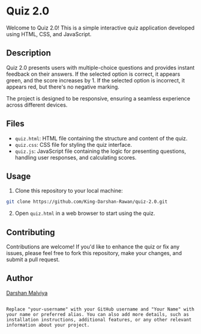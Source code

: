 
# Quiz 2.0

Welcome to Quiz 2.0! This is a simple interactive quiz application developed using HTML, CSS, and JavaScript.

## Description

Quiz 2.0 presents users with multiple-choice questions and provides instant feedback on their answers. If the selected option is correct, it appears green, and the score increases by 1. If the selected option is incorrect, it appears red, but there's no negative marking.

The project is designed to be responsive, ensuring a seamless experience across different devices.

## Files

- `quiz.html`: HTML file containing the structure and content of the quiz.
- `quiz.css`: CSS file for styling the quiz interface.
- `quiz.js`: JavaScript file containing the logic for presenting questions, handling user responses, and calculating scores.

## Usage

1. Clone this repository to your local machine:

```bash
git clone https://github.com/King-Darshan-Rawan/quiz-2.0.git
```

2. Open `quiz.html` in a web browser to start using the quiz.

## Contributing

Contributions are welcome! If you'd like to enhance the quiz or fix any issues, please feel free to fork this repository, make your changes, and submit a pull request.

## Author

[Darshan Malviya](https://github.com/King-Darshan-Rawan)

```

Replace "your-username" with your GitHub username and "Your Name" with your name or preferred alias. You can also add more details, such as installation instructions, additional features, or any other relevant information about your project.
